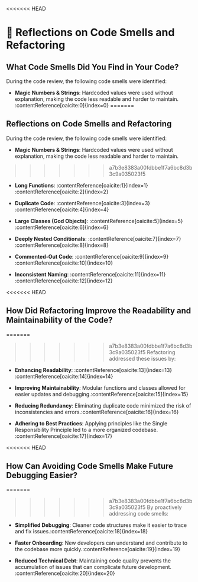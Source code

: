 <<<<<<< HEAD
# 🧪 Reflections on Code Smells and Refactoring

## What Code Smells Did You Find in Your Code?

During the code review, the following code smells were identified:

- **Magic Numbers & Strings**: Hardcoded values were used without explanation, making the code less readable and harder to maintain.&#8203;:contentReference[oaicite:0]{index=0}
=======
## Reflections on Code Smells and Refactoring

During the code review, the following code smells were identified:

- **Magic Numbers & Strings**: Hardcoded values were used without explanation, making the code less readable and harder to maintain.
>>>>>>> a7b3e8383a00fdbbe1f7a6bc8d3b3c9a035023f5

- **Long Functions**: :contentReference[oaicite:1]{index=1}&#8203;:contentReference[oaicite:2]{index=2}

- **Duplicate Code**: :contentReference[oaicite:3]{index=3}&#8203;:contentReference[oaicite:4]{index=4}

- **Large Classes (God Objects)**: :contentReference[oaicite:5]{index=5}&#8203;:contentReference[oaicite:6]{index=6}

- **Deeply Nested Conditionals**: :contentReference[oaicite:7]{index=7}&#8203;:contentReference[oaicite:8]{index=8}

- **Commented-Out Code**: :contentReference[oaicite:9]{index=9}&#8203;:contentReference[oaicite:10]{index=10}

- **Inconsistent Naming**: :contentReference[oaicite:11]{index=11}&#8203;:contentReference[oaicite:12]{index=12}

<<<<<<< HEAD
## How Did Refactoring Improve the Readability and Maintainability of the Code?

=======
>>>>>>> a7b3e8383a00fdbbe1f7a6bc8d3b3c9a035023f5
Refactoring addressed these issues by:

- **Enhancing Readability**: :contentReference[oaicite:13]{index=13}&#8203;:contentReference[oaicite:14]{index=14}

- **Improving Maintainability**: Modular functions and classes allowed for easier updates and debugging.&#8203;:contentReference[oaicite:15]{index=15}

- **Reducing Redundancy**: Eliminating duplicate code minimized the risk of inconsistencies and errors.&#8203;:contentReference[oaicite:16]{index=16}

- **Adhering to Best Practices**: Applying principles like the Single Responsibility Principle led to a more organized codebase.&#8203;:contentReference[oaicite:17]{index=17}

<<<<<<< HEAD
## How Can Avoiding Code Smells Make Future Debugging Easier?

=======
>>>>>>> a7b3e8383a00fdbbe1f7a6bc8d3b3c9a035023f5
By proactively addressing code smells:

- **Simplified Debugging**: Cleaner code structures make it easier to trace and fix issues.&#8203;:contentReference[oaicite:18]{index=18}

- **Faster Onboarding**: New developers can understand and contribute to the codebase more quickly.&#8203;:contentReference[oaicite:19]{index=19}

- **Reduced Technical Debt**: Maintaining code quality prevents the accumulation of issues that can complicate future development.&#8203;:contentReference[oaicite:20]{index=20}
